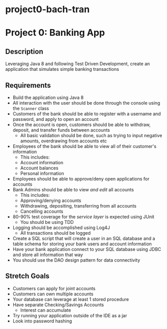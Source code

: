 # project0-bach-tran

# Project 0: Banking App

## Description
Leveraging Java 8 and following Test Driven Development, create an application that simulates simple banking transactions

## Requirements

*	Build the application using Java 8
*	All interaction with the user should be done through the console using the `Scanner` class
*	Customers of the bank should be able to register with a username and password, and apply to open an account
*	Once the account is open, customers should be able to withdraw, deposit, and transfer funds between accounts
    * All basic validation should be done, such as trying to input negative amounts, overdrawing from accounts etc
*	Employees of the bank should be able to view all of their customer's information
    * This includes:
    * Account information
    * Account balances
    * Personal information
*	Employees should be able to approve/deny open applications for accounts
*	Bank Admins should be able to view *and edit* all accounts
    * This includes:
    * Approving/denying accounts
    * Withdrawing, depositing, transferring from all accounts
    * Cancelling accounts
*	80-90% test coverage for the *service layer* is expected using JUnit
    * You should be using TDD
*	Logging should be accomplished using Log4J
    * All transactions should be logged
* Create a SQL script that will create a user in an SQL database and a table schema for storing your bank users and account information
* Have your bank application connect to your SQL database using JDBC and store all information that way
* You should use the DAO design pattern for data connectivity

## Stretch Goals
* Customers can apply for joint accounts
* Customers can own multiple accounts
* Your database can leverage at least 1 stored procedure
* Have separate Checking/Savings Accounts
  * Interest can accumulate
* Try running your application outside of the IDE as a jar
* Look into password hashing
